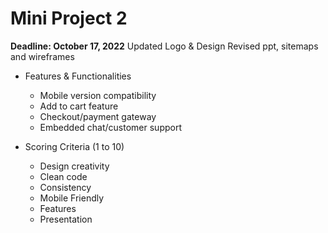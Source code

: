 # Mini Project 2

**Deadline: October 17, 2022**
Updated Logo & Design
Revised ppt, sitemaps and wireframes

- Features & Functionalities

  - Mobile version compatibility
  - Add to cart feature
  - Checkout/payment gateway
  - Embedded chat/customer support

- Scoring Criteria (1 to 10)

  - Design creativity
  - Clean code
  - Consistency
  - Mobile Friendly
  - Features
  - Presentation
